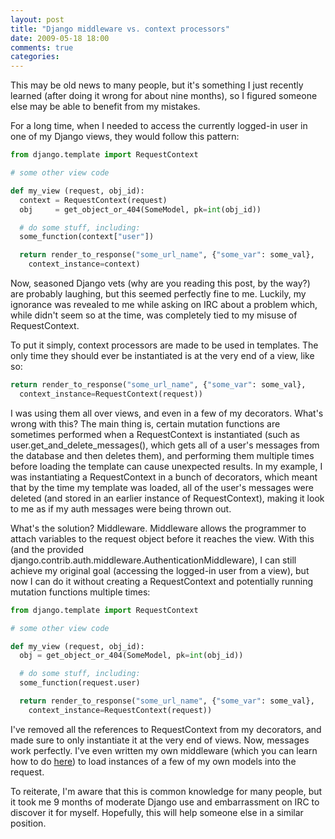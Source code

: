 ```yaml
---
layout: post
title: "Django middleware vs. context processors"
date: 2009-05-18 18:00
comments: true
categories:
---
```


This may be old news to many people, but it's something I just recently learned (after doing it wrong for about nine months), so I figured someone else may be able to benefit from my mistakes.

For a long time, when I needed to access the currently logged-in user in one of my Django views, they would follow this pattern:

``` python
from django.template import RequestContext

# some other view code

def my_view (request, obj_id):
  context = RequestContext(request)
  obj     = get_object_or_404(SomeModel, pk=int(obj_id))

  # do some stuff, including:
  some_function(context["user"])

  return render_to_response("some_url_name", {"some_var": some_val},
    context_instance=context)
```

Now, seasoned Django vets (why are you reading this post, by the way?) are probably laughing, but this seemed perfectly fine to me.  Luckily, my ignorance was revealed to me while asking on IRC about a problem which, while didn't seem so at the time, was completely tied to my misuse of RequestContext.

To put it simply, context processors are made to be used in templates. The only time they should ever be instantiated is at the very end of a view, like so:

``` python
return render_to_response("some_url_name", {"some_var": some_val},
  context_instance=RequestContext(request))
```

I was using them all over views, and even in a few of my decorators. What's wrong with this? The main thing is, certain mutation functions are sometimes performed when a RequestContext is instantiated (such as user.get_and_delete_messages(), which gets all of a user's messages from the database and then deletes them), and performing them multiple times before loading the template can cause unexpected results.  In my example, I was instantiating a RequestContext in a bunch of decorators, which meant that by the time my template was loaded, all of the user's messages were deleted (and stored in an earlier instance of RequestContext), making it look to me as if my auth messages were being thrown out.

What's the solution? Middleware. Middleware allows the programmer to attach variables to the request object before it reaches the view. With this (and the provided django.contrib.auth.middleware.AuthenticationMiddleware), I can still achieve my original goal (accessing the logged-in user from a view), but now I can do it without creating a RequestContext and potentially running mutation functions multiple times:

``` python
from django.template import RequestContext

# some other view code

def my_view (request, obj_id):
  obj = get_object_or_404(SomeModel, pk=int(obj_id))

  # do some stuff, including:
  some_function(request.user)

  return render_to_response("some_url_name", {"some_var": some_val},
    context_instance=RequestContext(request))
```

I've removed all the references to RequestContext from my decorators, and made sure to only instantiate it at the very end of views. Now, messages work perfectly. I've even written my own middleware (which you can learn how to do [here](http://docs.djangoproject.com/en/dev/topics/http/middleware/)) to load instances of a few of my own models into the request.

To reiterate, I'm aware that this is common knowledge for many people, but it took me 9 months of moderate Django use and embarrassment on IRC to discover it for myself. Hopefully, this will help someone else in a similar position.